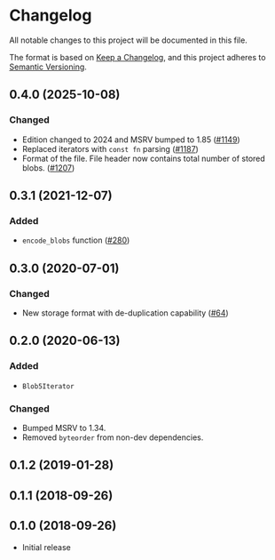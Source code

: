 # Changelog
All notable changes to this project will be documented in this file.

The format is based on [Keep a Changelog](https://keepachangelog.com/en/1.0.0/),
and this project adheres to [Semantic Versioning](https://semver.org/spec/v2.0.0.html).

## 0.4.0 (2025-10-08)
### Changed
- Edition changed to 2024 and MSRV bumped to 1.85 ([#1149])
- Replaced iterators with `const fn` parsing ([#1187])
- Format of the file. File header now contains total number of stored blobs. ([#1207])

[#1149]: https://github.com/RustCrypto/utils/pull/1149
[#1187]: https://github.com/RustCrypto/utils/pull/1187
[#1207]: https://github.com/RustCrypto/utils/pull/1207

## 0.3.1 (2021-12-07)
### Added
- `encode_blobs` function ([#280])

[#280]: https://github.com/RustCrypto/utils/pull/280

## 0.3.0 (2020-07-01)
### Changed
- New storage format with de-duplication capability ([#64])

[#64]: https://github.com/RustCrypto/utils/pull/64

## 0.2.0 (2020-06-13)
### Added
- `Blob5Iterator`

### Changed
- Bumped MSRV to 1.34.
- Removed `byteorder` from non-dev dependencies.

## 0.1.2 (2019-01-28)

## 0.1.1 (2018-09-26)

## 0.1.0 (2018-09-26)
- Initial release
